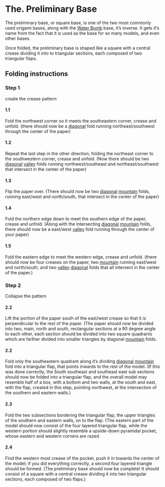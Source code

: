 # The. Preliminary Base

The preliminary base, or square base, is one of the two most commonly used origami bases, along with the [Water Bomb](waterbomb.md) base, it’s inverse.
It gets it’s name from the fact that it is used as the base for so many models, and even other bases.

Once folded, the preliminary base is shaped like a square with a central crease dividing it into to triangular sections, each composed of two triangular flaps.


## Folding instructions

### Step 1
create the crease pattern

#### 1.1
Fold the northwest corner so it meets the southeastern corner, crease and unfold. (there should now be a [diagonal](diagonal.md) fold running northeast/southwest through the center of the paper)

#### 1.2
Repeat the last step in the other direction, folding the northeast corner to the southwestern corner, crease and unfold. (Now there should be two [diagonal](diagonal.md) [valley](valley.md) folds running northwest/southeast and northeast/southwest that intersect in the center of the paper)

#### 1.3
Flip the paper over. (There should now be two [diagonal](diagonal.md) [mountain](mountain.md) folds, running east/west and north/south, that intersect in the center of the paper)

#### 1.4
Fold the northern edge down to meet the southern edge of the paper, crease and unfold.  (Along with the intersecting [diagonal](diagonal.md) [mountain](mountain.md) folds, there should now be a east/west [valley](valley.md) fold running through the center of your paper)

#### 1.5
Fold the eastern edge to meet the western edge, crease and unfold.  (there should now be four creases on the paper, two [mountain](folds) running east/west and north/south, and two [valley](valley.md) [diagonal](diagonal.md) folds that all intersect in the center of the paper.)



### Step 2
Collapse the pattern

#### 2.2
Lift the portion of the paper south of the east/west crease so that it is perpendicular to the rest of the paper. (The paper should now be divided into two, main, north and south, rectangular sections at a 90 degree angle to each other, each section should be divided into two square quadrants which are farther divided into smaller triangles by diagonal [mountain](mountain.md) folds.

#### 2.2
Fold only the southeastern quadrant along it’s dividing [diagonal](diagonal.md) [mountain](mountain.md) fold into a triangular flap, that points inwards to the rest of the model. (If this was done correctly, the South southeast and southeast east sub sections should now be folded into a triangular flap, and the overall model may resemble half of a box, with a bottom and two walls, at the south and east, with the flap, created in this step, pointing northwest, at the intersection of the southern and eastern walls.)

#### 2.3
Fold the two subsections bordering the triangular flap, the upper triangles of the southern and eastern walls, on to the flap. (The eastern part of the model should now consist of the four layered triangular flap, while the western portion should slightly resemble a upside-down pyramidal pocket, whose eastern and western corners are razed.

#### 2.4
Find the western most crease of the pocket, push it in towards the center of the model; if you did everything correctly, a second four layered triangle should be formed. (The preliminary base should now be complete! It should consist of a square with a central crease dividing it into two triangular sections, each composed of two flaps.)